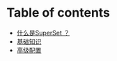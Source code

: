 # Table of contents

* [什么是SuperSet ？](README.md)
* [基础知识](ji-chu-zhi-shi.md)
* [高级配置](gao-ji-pei-zhi.md)

